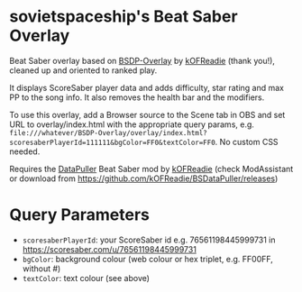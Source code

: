 # sovietspaceship's Beat Saber Overlay

Beat Saber overlay based on [BSDP-Overlay](https://github.com/kOFReadie/BSDP-Overlay) by [kOFReadie](https://github.com/kOFReadie) (thank you!),
cleaned up and oriented to ranked play.

It displays ScoreSaber player data and adds difficulty, star rating and max PP to the song info. It also removes the health bar and the modifiers.

To use this overlay, add a Browser source to the Scene tab in OBS and set URL to overlay/index.html with the appropriate query params,
e.g. `file:///whatever/BSDP-Overlay/overlay/index.html?scoresaberPlayerId=111111&bgColor=FF0&textColor=FF0`. No custom CSS needed.

Requires the [DataPuller](https://github.com/kOFReadie/BSDataPuller) Beat Saber mod by [kOFReadie](https://github.com/kOFReadie) (check ModAssistant or download from https://github.com/kOFReadie/BSDataPuller/releases)

# Query Parameters

- `scoresaberPlayerId`: your ScoreSaber id e.g. 76561198445999731 in https://scoresaber.com/u/76561198445999731
- `bgColor`: background colour (web colour or hex triplet, e.g. FF00FF, without #)
- `textColor`: text colour (see above)
